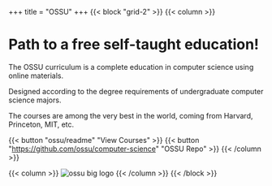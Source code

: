 +++
title = "OSSU"
+++
{{< block "grid-2" >}}
{{< column >}}

# Path to a free self-taught education!

The OSSU curriculum is a complete education in computer science using online materials.

Designed according to the degree requirements of undergraduate computer science majors.

The courses are among the very best in the world, coming from Harvard, Princeton, MIT, etc.

{{< button "ossu/readme" "View Courses" >}}
{{< button "https://github.com/ossu/computer-science" "OSSU Repo" >}}
{{< /column >}}

{{< column >}}
![ossu big logo](/images/ossu-big.png)
{{< /column >}}
{{< /block >}}